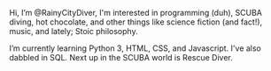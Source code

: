 Hi, I’m @RainyCityDiver, I'm interested in programming (duh), SCUBA diving, hot chocolate, and other things like science fiction (and fact!), music, and lately; Stoic philosophy. 
  
I’m currently learning Python 3, HTML, CSS, and Javascript. I've also dabbled in SQL. Next up in the SCUBA world is Rescue Diver.

<!---
RainyCityDiver/RainyCityDiver is a ✨ special ✨ repository because its `README.md` (this file) appears on your GitHub profile.
You can click the Preview link to take a look at your changes.
--->
